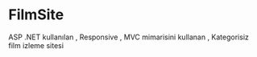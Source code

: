# FilmSite
ASP .NET kullanılan , Responsive , MVC mimarisini kullanan , Kategorisiz film izleme sitesi
